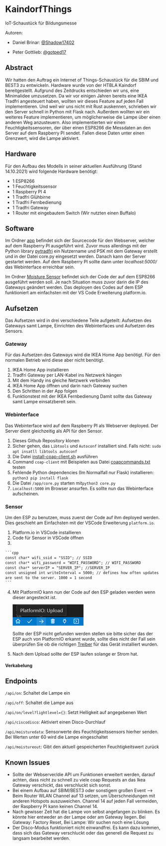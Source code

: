 # KaindorfThings
IoT-Schaustück für Bildungsmesse

Autoren:
+ Daniel Brinar: [@Shadow17402](https://github.com/Shadow17402)
- Peter Gottlieb: [@gotped17](https://github.com/gotped17)


## Abstract

Wir hatten den Auftrag ein Internet of Things-Schaustück für die SBIM und BEST3 zu entwickeln. Hardware wurde von der HTBLA Kaindorf bereitgestellt. Aufgrund des Zeitdrucks entschieden wir uns, eine Minimalidee umzusetzen. Da wir vor einigen Jahren bereits eine IKEA Tradfri angesteuert haben, wollten wir dieses Feature auf jeden Fall implementieren. Und weil wir uns nicht mit Rust auskennen, schrieben wir den Server schnell in Python mit Flask nach. Außerdem wollten wir ein weiteres Feature implementieren, um möglicherweise die Lampe über einen anderen Weg anzusteuern. Also implementierten wir einen Feuchtigkeitssensoren, der über einen ESP8266 die Messdaten an den Server auf dem Raspberry PI sendet. Fallen diese Daten unter einen Grenzwert, wird die Lampe aktiviert.

## Hardware

Für den Aufbau des Modells in seiner aktuellen Ausführung (Stand 14.10.2021) wird folgende Hardware benötigt:
+ 1 ESP8266
+ 1 Feuchtigkeitssensor
+ 1 Raspberry PI 4
+ 1 Tradfri Glühbirne
+ 1 Tradfri Fernbedienung
+ 1 Tradfri Gateway
+ 1 Router mit eingebautem Switch (Wir nutzten einen Buffalo)

## Software

Im Ordner [app](https://github.com/BriGot17/KaindorfThings/tree/master/app) befindet sich der Sourcecode für den Webserver, welcher auf dem Raspberry PI ausgeführt wird. Zuvor muss allerdings mit der Python library [pytradfri](https://github.com/home-assistant-libs/pytradfri) ein Nutzername und PSK mit dem Gateway erstellt und in der Datei core.py eingesetzt werden. Danach kann der Server gestartet werden. Auf dem Raspberry PI sollte dann unter *localhost:5000/* das Webinterface erreichbar sein.

Im Ordner [Moisture Sensor](https://github.com/BriGot17/KaindorfThings/tree/master/Moisture_Sensor) befindet sich der Code der auf dem ESP8266 ausgeführt werden soll. Je nach Situation muss zuvor darin die IP des Gateways geändert werden. Das deployen des Codes auf dem ESP funktioniert am einfachsten mit der VS Code Erweiterung platform.io.

## Aufsetzen

Das Aufsetzen wird in drei verschiedene Teile aufgeteilt: Aufsetzen des Gateways samt Lampe, Einrichten des Webinterfaces und Aufsetzen des Sensors.

### Gateway

Für das Aufsetzen des Gateways wird die IKEA Home App benötigt. Für den normalen Betrieb wird diese aber nicht benötigt.
  1. IKEA Home App installieren
  2. Tradfri Gateway per LAN-Kabel ins Netzwerk hängen
  3. Mit dem Handy ins gleiche Netzwerk verbinden
  4. IKEA Home App öffnen und darin nach Gateway suchen
  5. Den Schritten in der App folgen
  6. Funktionstest mit der IKEA Fernbedienung
Damit sollte das Gateway samt Lampe einsatzbereit sein.

### Webinterface

Das Webinterface wird auf dem Raspberry PI als Webserver deployed. Der Server dient gleichzeitig als API für den Sensor.

  1. Dieses Github Repository klonen
  2. Sicher gehen, das `Libtools` und `Autoconf` installiert sind. Falls nicht: `sudo apt insatll libtools autoconf`
  3. Die Datei [install-coap-client.sh](https://github.com/BriGot17/KaindorfThings/blob/master/install-coap-client.sh) ausführen
  4. Command `coap-client` mit Beispielen aus Datei [coapcommands.txt](https://github.com/BriGot17/KaindorfThings/blob/master/coapcommands.txt) testen
  5. Fehlende Python dependencies (Im Normalfall nur Flask) installieren: `python3 pip install flask`
  6. Die Datei `/app/core.py` starten mit`python3 core.py`
  7. `Localhost:5000` im Browser ansurfen. Es sollte nun das Webinterface aufscheinen.

### Sensor

Um den ESP zu benutzen, muss zuerst der Code auf ihm deployed werden. Dies geschieht am Einfachsten mit der VSCode Erweiterung `platform.io`.
  1. Platform.io in VSCode installieren
  2. Code für Sensor in VSCode öffnen
  3. 
    ```cpp
    const char* wifi_ssid = "SSID"; // SSID
    const char* wifi_password = "WIFI_PASSWORD"; // WIFI_PASSWORD 
    const char* serverIP = "SERVER_IP"; //SERVER_IP    
    const unsigned int writeInterval = 5000; // defines how often updates are sent to the server. 1000 = 1 second 
    ```
  4. Mit PlatformIO kann nun der Code auf den ESP geladen werden wenn dieser angesteckt ist.
  
     ![alt text](https://github.com/BriGot17/KaindorfThings/blob/master/Readme_Pics/PIO_Upload.png?raw=true)
  
     Sollte der ESP nicht gefunden werden stellen sie bitte sicher das der ESP auch von PlatformIO erkannt wurde, sollte dies nicht der Fall sein überprüfen Sie ob die richtigen          [Treiber](https://www.silabs.com/developers/usb-to-uart-bridge-vcp-drivers) für das Gerät installiert wurden.
  5. Nach dem Upload sollte der ESP laufen solange er Strom hat.

#### Verkabelung

## Endpoints

`/api/on`: Schaltet die Lampe ein

`/api/off`: Schaltet die Lampe aus

`/api/on/level?lightlevel={}`: Setzt Helligkeit auf angegebenen Wert

`/api/ciscodisco`: Aktiviert einen Disco-Durchlauf

`/api/moisturedata`: Sensorwerte des Feuchtigkeitssensors hierher senden. Bei Werten unter 60 wird die Lampe eingeschaltet

`/api/moistureout`: Gibt den aktuell gespeicherten Feuchtigkeitswert zurück



## Known Issues

+ Sollte der Webserver/die API um Funktionen erweitert werden, darauf achten, dass nicht zu schnell zu viele coap Requests an das Ikea Gateway verschickt, das verschluckt sich sonst.
+ Bei einem Aufbau auf SBIM/BEST3 oder sonstigem großen Event --> Beim Router WLAN Channel auf 13 setzen, um Überschneidungen mit anderen Hotspots auszuweichen. Channel 14 auf 
  jeden Fall vermeiden, der Raspberry PI kann keinen Channel 14.
+ Nach gewisser Zeit hat die Lampe von selbst angefangen zu blinken. Es könnte hier entweder an der Lampe oder am Gateway liegen. Bei Gateway: Factory Reset, Bei Lampe: Wir suchen noch eine Lösung
+ Der Disco-Modus funktioniert nicht einwandfrei. Es kann dazu kommen, dass sich das Gateway verschluckt oder das generell die Request zu langsam bearbeitet werden.

